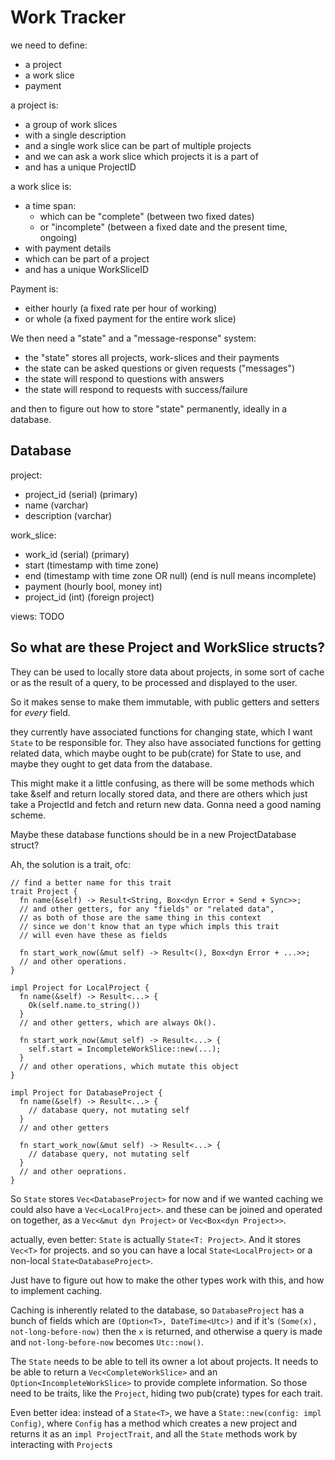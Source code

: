 # Work Tracker
we need to define:
- a project
- a work slice
- payment

a project is:
- a group of work slices
- with a single description
- and a single work slice can be part of multiple projects
- and we can ask a work slice which projects it is a part of
- and has a unique ProjectID

a work slice is:
- a time span:
  - which can be "complete" (between two fixed dates)
  - or "incomplete" (between a fixed date and the present time, ongoing)
- with payment details
- which can be part of a project
- and has a unique WorkSliceID

Payment is:
- either hourly (a fixed rate per hour of working)
- or whole (a fixed payment for the entire work slice)

We then need a "state" and a "message-response" system:
- the "state" stores all projects, work-slices and their payments
- the state can be asked questions or given requests ("messages")
- the state will respond to questions with answers
- the state will respond to requests with success/failure

and then to figure out how to store "state" permanently, ideally in a database.

## Database

project:
- project_id (serial) (primary)
- name (varchar)
- description (varchar)

work_slice:
- work_id (serial) (primary)
- start (timestamp with time zone)
- end (timestamp with time zone OR null) (end is null means incomplete)
- payment (hourly bool, money int)
- project_id (int) (foreign project)

views: TODO


## So what are these Project and WorkSlice structs?

They can be used to locally store data about projects,
in some sort of cache or as the result of a query,
to be processed and displayed to the user.

So it makes sense to make them immutable,
with public getters and setters for *every* field.

they currently have associated functions for changing state,
which I want `State` to be responsible for.
They also have associated functions for getting related data,
which maybe ought to be pub(crate) for State to use,
and maybe they ought to get data from the database.

This might make it a little confusing,
as there will be some methods which take &self and return
locally stored data,
and there are others which just take a ProjectId and fetch
and return new data. Gonna need a good naming scheme.

Maybe these database functions should be in a new ProjectDatabase struct?

Ah, the solution is a trait, ofc:
```
// find a better name for this trait
trait Project {
  fn name(&self) -> Result<String, Box<dyn Error + Send + Sync>>;
  // and other getters, for any "fields" or "related data",
  // as both of those are the same thing in this context
  // since we don't know that an type which impls this trait
  // will even have these as fields

  fn start_work_now(&mut self) -> Result<(), Box<dyn Error + ...>>;
  // and other operations.
}

impl Project for LocalProject {
  fn name(&self) -> Result<...> {
    Ok(self.name.to_string())
  }
  // and other getters, which are always Ok().

  fn start_work_now(&mut self) -> Result<...> {
    self.start = IncompleteWorkSlice::new(...);
  }
  // and other operations, which mutate this object
}

impl Project for DatabaseProject {
  fn name(&self) -> Result<...> {
    // database query, not mutating self
  }
  // and other getters

  fn start_work_now(&mut self) -> Result<...> {
    // database query, not mutating self
  }
  // and other oeprations.
}
```

So `State` stores `Vec<DatabaseProject>` for now
and if we wanted caching we could also have a `Vec<LocalProject>`.
and these can be joined and operated on together,
as a `Vec<&mut dyn Project>` or `Vec<Box<dyn Project>>`.

actually, even better:
`State` is actually `State<T: Project>`.
And it stores `Vec<T>` for projects.
and so you can have a local `State<LocalProject>` or a non-local `State<DatabaseProject>`.

Just have to figure out how to make the other types work with this,
and how to implement caching.

Caching is inherently related to the database,
so `DatabaseProject` has a bunch of fields which are `(Option<T>, DateTime<Utc>)`
and if it's `(Some(x), not-long-before-now)` then the `x` is returned,
and otherwise a query is made and `not-long-before-now` becomes `Utc::now()`.

The `State` needs to be able to tell its owner a lot about projects.
It needs to be able to return a `Vec<CompleteWorkSlice>` and an `Option<IncompleteWorkSlice>`
to provide complete information.
So those need to be traits, like the `Project`, hiding two pub(crate) types for each trait.

Even better idea: instead of a `State<T>`, we have a `State::new(config: impl Config)`,
where `Config` has a method which creates a new project and returns it as an `impl ProjectTrait`,
and all the `State` methods work by interacting with `Project`s
